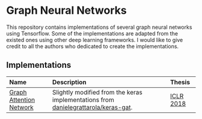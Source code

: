 # Graph Neural Networks
This repository contains implementations of several graph neural networks using Tensorflow. Some of the implementations are adapted from the existed ones using other deep learning frameworks. I would like to give credit to all the authors who dedicated to create the implementations.

## Implementations
| Name | Description | Thesis |
|:-----|:------------|:-------|
|[Graph Attention Network](./graph_neural_networks/layers/GraphAttentionLayer.py)| Slightly modified from the keras implementations from [danielegrattarola/keras-gat](https://github.com/danielegrattarola/keras-gat). | [ICLR 2018](https://arxiv.org/abs/1710.10903) |